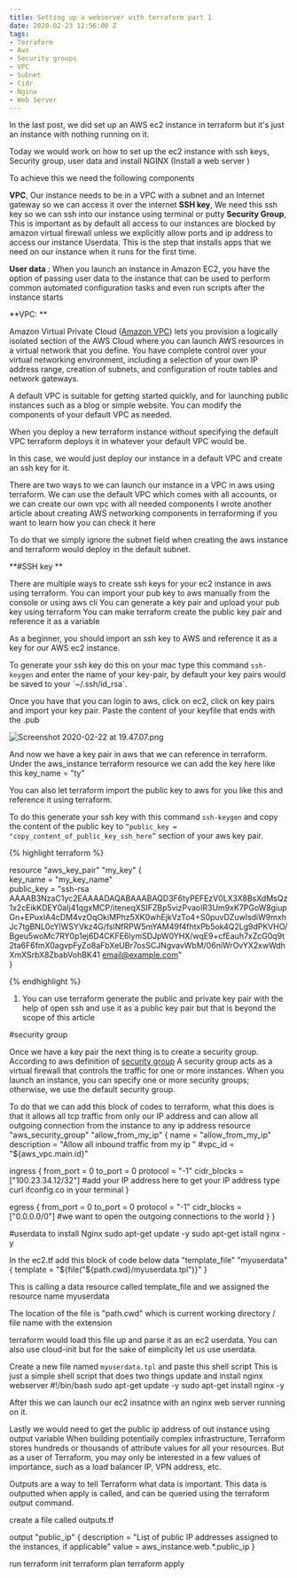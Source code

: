 ```yaml
---
title: Setting up a webserver with terraform part 1
date: 2020-02-23 12:56:00 Z
tags:
- Terraform
- Aws
- Security groups
- VPC
- Subnet
- Cidr
- Nginx
- Web Server
---
```


In the last post, we did set up an AWS ec2 instance in terraform but it's just an instance with nothing running on it.

Today we would work on how to set up the ec2 instance with ssh keys, Security group, user data and install NGINX (Install a web server )

To achieve this we need the following components

**VPC**,  Our instance needs to be in a VPC with a subnet and an Internet gateway so we can access it over the internet
**SSH key**, We need this ssh key so we can ssh into our instance using terminal or putty
**Security Group**, This is important as by default all access to our instances are blocked by amazon virtual firewall unless we explicitly allow ports and ip address to access our instance
Userdata. This is the step that installs apps that we need on our instance when it runs for the first time.

**User data** : When you launch an instance in Amazon EC2, you have the option of passing user data to the instance that can be used to perform common automated configuration tasks and even run scripts after the instance starts

\*\*VPC: \*\*

Amazon Virtual Private Cloud ([Amazon VPC](https://docs.aws.amazon.com/vpc/latest/userguide/default-vpc.html#default-vpc-components)) lets you provision a logically isolated section of the AWS Cloud where you can launch AWS resources in a virtual network that you define. You have complete control over your virtual networking environment, including a selection of your own IP address range, creation of subnets, and configuration of route tables and network gateways.

A default VPC is suitable for getting started quickly, and for launching public instances such as a blog or simple website. You can modify the components of your default VPC as needed.

When you deploy a new terraform instance without specifying the default VPC terraform deploys it in whatever your default VPC would be.

In this case, we would just deploy our instance in a default VPC and create an ssh key for it.

There are two ways to we can launch our instance in a VPC in aws using terraform. We can use the default VPC which comes with all accounts, or we can create our own vpc with all needed components I wrote another article about creating AWS networking components in terraforming if you want to learn how you can check it here

To do that we simply ignore the subnet field when creating the aws instance and terraform would deploy in the default subnet.

\*\*#SSH key \*\*

There are multiple ways to create ssh keys for your ec2 instance in aws using terraform.
You can import your pub key to aws manually from the console or using aws cli
You can generate a key pair and upload your pub key using terraform
You can make terraform create the public key pair and reference it as a variable

As a beginner, you should import an ssh key to AWS and reference it as a key for our AWS ec2 instance.

To generate your ssh key do this on your mac type this command `ssh-keygen` and enter the name of your key-pair, by default your key pairs would be saved to your \`\~/.ssh/id_rsa\`.


Once you have that you can login to aws, click on ec2, click on key pairs and import your key pair. Paste the content of your keyfile that ends with the .pub

![Screenshot 2020-02-22 at 19.47.07.png](/uploads/Screenshot%202020-02-22%20at%2019.47.07.png)

And now we have a key pair in aws that we can reference in terraform. Under the aws_instance terraform resource we can add the key here like this key_name      = "ty"

You can also let terraform  import the public key to aws for you like this and reference it using terraform.

To do this generate your ssh key with this command  `ssh-keygen` and copy the content of the public key to `“public_key = "copy_content_of_public_key_ssh_here”` section of your aws key pair.

{% highlight terraform %}

resource "aws_key_pair" "my_key" {\
key_name   = "my_key_name"\
public_key = "ssh-rsa AAAAB3NzaC1yc2EAAAADAQABAAABAQD3F6tyPEFEzV0LX3X8BsXdMsQz1x2cEikKDEY0aIj41qgxMCP/iteneqXSIFZBp5vizPvaoIR3Um9xK7PGoW8giupGn\+EPuxIA4cDM4vzOqOkiMPhz5XK0whEjkVzTo4\+S0puvDZuwIsdiW9mxhJc7tgBNL0cYlWSYVkz4G/fslNfRPW5mYAM49f4fhtxPb5ok4Q2Lg9dPKVHO/Bgeu5woMc7RY0p1ej6D4CKFE6lymSDJpW0YHX/wqE9\+cfEauh7xZcG0q9t2ta6F6fmX0agvpFyZo8aFbXeUBr7osSCJNgvavWbM/06niWrOvYX2xwWdhXmXSrbX8ZbabVohBK41 email@example.com"\
}

{% endhighlight %}

1. You can use terraform generate the public and private key pair with the help of open ssh and use it as a public key pair but that is beyond the scope of this article

\#security group

Once we have a key pair the next thing is to create a security group.
According to aws definition of [security group](https://docs.aws.amazon.com/AWSEC2/latest/UserGuide/ec2-security-groups.html) 
A security group acts as a virtual firewall that controls the traffic for one or more instances.
When you launch an instance, you can specify one or more security groups; otherwise, we use the default security group.

To do that we can add this block of codes to terraform, what this does is that it allows all tcp traffic from only our IP address and can allow all outgoing connection from the instance to any ip address
resource "aws_security_group" "allow_from_my_ip" {
name        = "allow_from_my_ip"
description = "Allow all inbound traffic from my ip "
\#vpc_id      = "${aws_vpc.main.id}"

ingress {
from_port   = 0
to_port     = 0
protocol    = "-1"
cidr_blocks = \["100.23.34.12/32"\]  #add your IP address here to get your IP address type curl ifconfig.co in your terminal
}

egress {
from_port       = 0
to_port         = 0
protocol        = "-1"
cidr_blocks     = \["0.0.0.0/0"\] #we want to open the outgoing connections to the world
}
}

\#userdata to install Nginx
sudo apt-get update -y
sudo apt-get istall nginx -y

In the ec2.tf add this block of code below
data "template_file" "myuserdata" {
template = "${file("${path.cwd}/myuserdata.tpl")}"
}

This is calling a data resource called template_file and we assigned the resource name myuserdata

The location of the file is "path.cwd" which is current working directory / file name  with the extension

terraform would load this file up and parse it as an ec2 userdata. You can also use cloud-init but for the sake of eimplicity let us use userdata.

Create a new file named `myuserdata.tpl` and paste this shell script
This is just a simple shell script that does two things update and install nginx webserver
\#!/bin/bash
sudo apt-get update -y
sudo apt-get install nginx -y

After this we can launch our ec2 insatnce with an nginx web server running on it.

Lastly we would need to get the public ip address of out instance using output variable
When building potentially complex infrastructure, Terraform stores hundreds or thousands of attribute values for all your resources. But as a user of Terraform, you may only be interested in a few values of importance, such as a load balancer IP, VPN address, etc.

Outputs are a way to tell Terraform what data is important. This data is outputted when apply is called, and can be queried using the terraform output command.

create a file called outputs.tf

output "public_ip" {
description = "List of public IP addresses assigned to the instances, if applicable"
value       = aws_instance.web.\*.public_ip
}

run terraform init
terraform plan
terraform apply